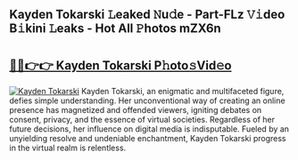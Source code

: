 ## Kayden Tokarski 𝙻eaked 𝙽u𝚍e - Part-FLz 𝚅𝚒deo B𝚒kini 𝙻eaks - Hot All 𝙿hotos mZX6n

# <h2><a href="http://ld1ofj.urlbe.top/?page=Kayden+Tokarski">🔗🔗👉👉 Kayden Tokarski P𝚑oto𝚜Vid𝚎o</a></h2>

[![Kayden Tokarski](https://i.imgur.com/eBuTRDB.gif)](http://ld1ofj.urlbe.top/?page=Kayden+Tokarski)
Kayden Tokarski, an enigmatic and multifaceted figure, defies simple understanding. Her unconventional way of creating an online presence has magnetized and offended viewers, igniting debates on consent, privacy, and the essence of virtual societies. Regardless of her future decisions, her influence on digital media is indisputable. Fueled by an unyielding resolve and undeniable enchantment, Kayden Tokarski progress in the virtual realm is relentless.
